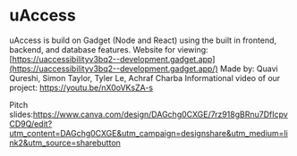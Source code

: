 # uAccess
uAccess is build on Gadget (Node and React) using the built in frontend, backend, and database features.
Website for viewing: [https://uaccessibilityv3bq2--development.gadget.app](https://uaccessibilityv3bq2--development.gadget.app/)
Made by: Quavi Qureshi, Simon Taylor, Tyler Le, Achraf Charba
Informational video of our project: https://youtu.be/nX0oVKsZA-s


Pitch slides:https://www.canva.com/design/DAGchg0CXGE/7rz918gBRnu7DfIcpvCD9Q/edit?utm_content=DAGchg0CXGE&utm_campaign=designshare&utm_medium=link2&utm_source=sharebutton
